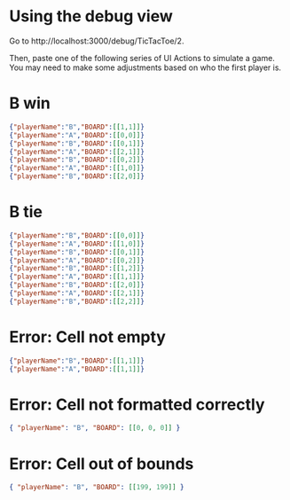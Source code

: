# Using the debug view

Go to http://localhost:3000/debug/TicTacToe/2.

Then, paste one of the following series of UI Actions to simulate a game.
You may need to make some adjustments based on who the first player is.

# B win

```json
{"playerName":"B","BOARD":[[1,1]]}
{"playerName":"A","BOARD":[[0,0]]}
{"playerName":"B","BOARD":[[0,1]]}
{"playerName":"A","BOARD":[[2,1]]}
{"playerName":"B","BOARD":[[0,2]]}
{"playerName":"A","BOARD":[[1,0]]}
{"playerName":"B","BOARD":[[2,0]]}
```

# B tie

```json
{"playerName":"B","BOARD":[[0,0]]}
{"playerName":"A","BOARD":[[1,0]]}
{"playerName":"B","BOARD":[[0,1]]}
{"playerName":"A","BOARD":[[0,2]]}
{"playerName":"B","BOARD":[[1,2]]}
{"playerName":"A","BOARD":[[1,1]]}
{"playerName":"B","BOARD":[[2,0]]}
{"playerName":"A","BOARD":[[2,1]]}
{"playerName":"B","BOARD":[[2,2]]}
```

# Error: Cell not empty

```json
{"playerName":"B","BOARD":[[1,1]]}
{"playerName":"A","BOARD":[[1,1]]}
```

# Error: Cell not formatted correctly

```json
{ "playerName": "B", "BOARD": [[0, 0, 0]] }
```

# Error: Cell out of bounds

```json
{ "playerName": "B", "BOARD": [[199, 199]] }
```
